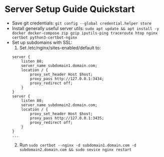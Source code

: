 # Server Setup Guide Quickstart

* Save git credentials: `git config --global credential.helper store`
* Install generally useful server utils: `sudo apt update && apt install -y docker docker-compose zip gzip iputils-ping traceroute htop nginx certbot python3-certbot-nginx`
* Set up subdomains with SSL:
  1. Set /etc/nginx/sites-enabled/default to:
    ```
    server {
        listen 80;
        server_name subdomain1.domain.com;
        location / {
            proxy_set_header Host $host;
            proxy_pass http://127.0.0.1:3434;
            proxy_redirect off;
        }
    }
    server {
        listen 80;
        server_name subdomain2.domain.com;
        location / {
            proxy_set_header Host $host;
            proxy_pass http://127.0.0.1:3435;
            proxy_redirect off;
        }
    }
    ...
    ```
  2. Run `sudo certbot --nginx -d subdomain1.domain.com -d subdomain2.domain.com && sudo sevice nginx restart`

